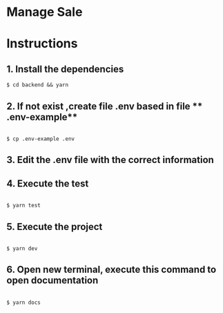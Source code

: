 # Manage Sale 

# Instructions

## 1. Install the dependencies

``` 
$ cd backend && yarn
``` 

## 2. If not exist ,create file **.env** based in file ** .env-example**

```

$ cp .env-example .env 

``` 

## 3. Edit the .env file with the correct information

## 4. Execute the test
```

$ yarn test

``` 

## 5. Execute the project

```

$ yarn dev 

``` 

## 6. Open new terminal, execute this command to open documentation

```

$ yarn docs 

```

